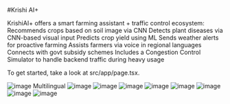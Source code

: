 #Krishi AI+


KrishiAI+ offers a smart farming assistant + traffic control ecosystem:
Recommends crops based on soil image via CNN
Detects plant diseases via CNN-based visual input 
Predicts crop yield using ML 
Sends weather alerts for proactive farming
Assists farmers via voice in regional languages Connects with govt subsidy schemes
Includes a Congestion Control Simulator to handle backend traffic during heavy usage


To get started, take a look at src/app/page.tsx.

![image](https://github.com/user-attachments/assets/394c3f7d-f681-4ad2-bc51-5b512b5d5bd6)
Multilingual
![image](https://github.com/user-attachments/assets/b1242478-420c-4da4-8cc2-cf478f4e9339)
![image](https://github.com/user-attachments/assets/55d40b6b-cdfd-4216-bcdf-eb8591c8a8b2)
![image](https://github.com/user-attachments/assets/7589e167-db8a-4096-bf5c-c6c8fb8e6e6c)
![image](https://github.com/user-attachments/assets/4a4df940-9bed-46e6-b549-2e7d06a11e66)
![image](https://github.com/user-attachments/assets/b8703caf-e502-43cb-8a35-a28fdff55ac3)
![image](https://github.com/user-attachments/assets/8e8d5986-94a6-4388-92d0-00cf059b7cef)
![image](https://github.com/user-attachments/assets/b850e5c0-8f7b-4099-8482-8e12e285ace0)
![image](https://github.com/user-attachments/assets/a65204a3-cec1-4cb9-83dc-3de0e166458b)






















